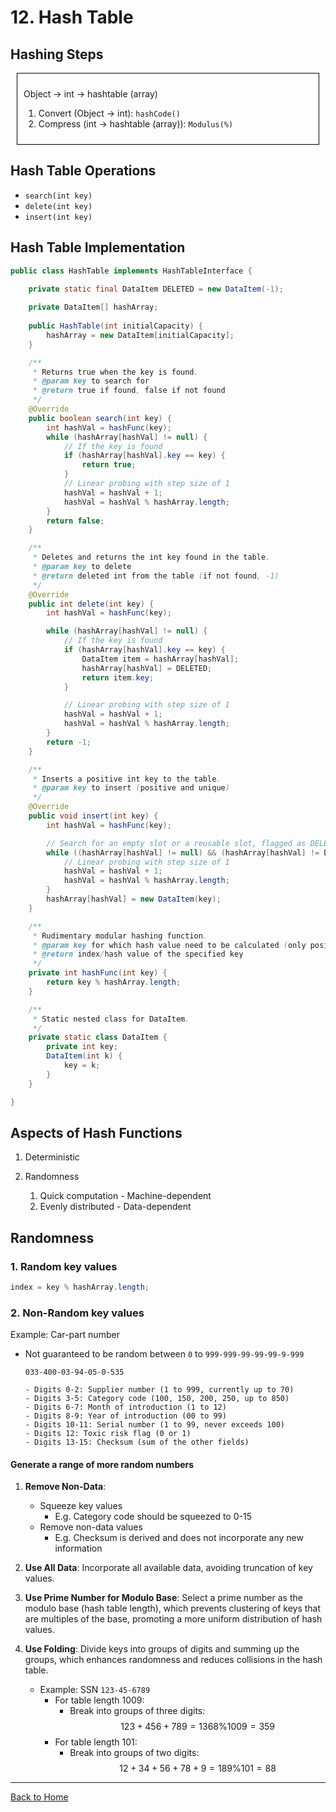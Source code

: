 <style TYPE="text/css">
code.has-jax {font: inherit; font-size: 100%; background: inherit; border: inherit;}
</style>
<script type="text/x-mathjax-config">
MathJax.Hub.Config({
    tex2jax: {
        inlineMath: [['$','$'], ['\\(','\\)']],
        skipTags: ['script', 'noscript', 'style', 'textarea', 'pre'] // removed 'code' entry
    }
});
MathJax.Hub.Queue(function() {
    var all = MathJax.Hub.getAllJax(), i;
    for(i = 0; i < all.length; i += 1) {
        all[i].SourceElement().parentNode.className += ' has-jax';
    }
});
</script>
<script type="text/javascript" src="https://cdnjs.cloudflare.com/ajax/libs/mathjax/2.7.4/MathJax.js?config=TeX-AMS_HTML-full"></script>



# 12. Hash Table

## Hashing Steps

<div style="border: 1px solid black; padding: 10px; margin: 10px;">
  <p>
  Object -> int -> hashtable (array)

  1. Convert (Object -> int): `hashCode()`
  2. Compress (int -> hashtable (array)): `Modulus(%)`
  </p>
</div>




## Hash Table Operations
- `search(int key)`
- `delete(int key)`
- `insert(int key)`


## Hash Table Implementation

```Java
public class HashTable implements HashTableInterface {

    private static final DataItem DELETED = new DataItem(-1);
    
    private DataItem[] hashArray;
    
    public HashTable(int initialCapacity) {
        hashArray = new DataItem[initialCapacity];
    }

    /**
     * Returns true when the key is found.
     * @param key to search for
     * @return true if found, false if not found
     */
    @Override
    public boolean search(int key) {
        int hashVal = hashFunc(key);
        while (hashArray[hashVal] != null) {
            // If the key is found
            if (hashArray[hashVal].key == key) {
                return true;
            }
            // Linear probing with step size of 1
            hashVal = hashVal + 1;
            hashVal = hashVal % hashArray.length;
        }
        return false;
    }

    /**
     * Deletes and returns the int key found in the table.
     * @param key to delete
     * @return deleted int from the table (if not found, -1)
     */
    @Override
    public int delete(int key) {
        int hashVal = hashFunc(key);

        while (hashArray[hashVal] != null) {    
            // If the key is found
            if (hashArray[hashVal].key == key) {
                DataItem item = hashArray[hashVal];
                hashArray[hashVal] = DELETED;
                return item.key;
            }

            // Linear probing with step size of 1
            hashVal = hashVal + 1;
            hashVal = hashVal % hashArray.length;
        }
        return -1;
    }

    /**
     * Inserts a positive int key to the table.
     * @param key to insert (positive and unique)
     */
    @Override
    public void insert(int key) {
        int hashVal = hashFunc(key);

        // Search for an empty slot or a reusable slot, flagged as DELETED
        while ((hashArray[hashVal] != null) && (hashArray[hashVal] != DELETED)) {
            // Linear probing with step size of 1
            hashVal = hashVal + 1;
            hashVal = hashVal % hashArray.length;
        }
        hashArray[hashVal] = new DataItem(key);
    }

    /**
     * Rudimentary modular hashing function.
     * @param key for which hash value need to be calculated (only positive integers)
     * @return index/hash value of the specified key
     */
    private int hashFunc(int key) {
        return key % hashArray.length;
    }

    /**
     * Static nested class for DataItem.
     */
    private static class DataItem {
        private int key;
        DataItem(int k) {
            key = k;
        }
    }

}
```

## Aspects of Hash Functions

1. Deterministic

2. Randomness
    1. Quick computation - Machine-dependent
    2. Evenly distributed - Data-dependent


## Randomness

### 1. Random key values
```Java
index = key % hashArray.length;
```

### 2. Non-Random key values

Example: Car-part number

- Not guaranteed to be random between `0` to `999-999-99-99-99-9-999`
    ```
    033-400-03-94-05-0-535

    - Digits 0-2: Supplier number (1 to 999, currently up to 70)
    - Digits 3-5: Category code (100, 150, 200, 250, up to 850)
    - Digits 6-7: Month of introduction (1 to 12)
    - Digits 8-9: Year of introduction (00 to 99)
    - Digits 10-11: Serial number (1 to 99, never exceeds 100)
    - Digits 12: Toxic risk flag (0 or 1)
    - Digits 13-15: Checksum (sum of the other fields)
    ```


#### Generate a range of more random numbers
1. **Remove Non-Data**:
    - Squeeze key values
        - E.g. Category code should be squeezed to 0-15
    - Remove non-data values
        - E.g. Checksum is derived and does not incorporate any new information

2. **Use All Data**: Incorporate all available data, avoiding truncation of key values.

3. **Use Prime Number for Modulo Base**: Select a prime number as the modulo base (hash table length), which prevents clustering of keys that are multiples of the base, promoting a more uniform distribution of hash values.

4. **Use Folding**: Divide keys into groups of digits and summing up the groups, which enhances randomness and reduces collisions in the hash table.
    - Example: SSN `123-45-6789`
        - For table length $1009$:
            - Break into groups of three digits: $$123 + 456 + 789 = 1368 \% 1009 = 359$$
        - For table length $101$:
            - Break into groups of two digits: $$12 + 34 + 56 + 78 + 9 = 189 \% 101 = 88$$


---

[Back to Home](../index.html)
